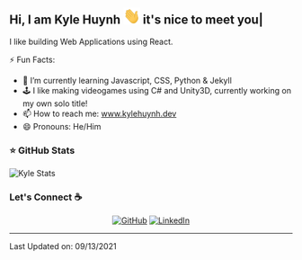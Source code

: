
## Hi, I am Kyle Huynh <img src="https://raw.githubusercontent.com/ABSphreak/ABSphreak/master/gifs/Hi.gif" width="30px"> it's nice to meet you|

I like building Web Applications using React.

⚡ Fun Facts:
- 🌱 I’m currently learning Javascript, CSS, Python & Jekyll
- 🕹️ I like making videogames using C# and Unity3D, currently working on my own solo title!
- 📫 How to reach me: www.kylehuynh.dev
- 😄 Pronouns: He/Him

 ### ⭐ GitHub Stats

 <p> 
    <img src="https://github-readme-stats.vercel.app/api?username=kylevh&count_private=true&show_icons=true&theme=default&line" alt="Kyle Stats" width="420"/> 
 </p>

### Let's Connect :coffee:
<p align="center">
	<a href="https://github.com/kylevh"><img src="https://img.icons8.com/bubbles/50/000000/github.png" alt="GitHub"/></a>
	<a href="https://www.linkedin.com/in/kylevhuynh/"><img src="https://img.icons8.com/bubbles/50/000000/linkedin.png" alt="LinkedIn"/></a>
	<a href="https://kylehuynh.dev"><alt="Website"/></a>
</p>

-----

Last Updated on: 09/13/2021
